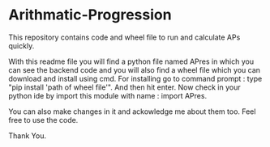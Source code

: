 # Arithmatic-Progression
This repository contains code and wheel file to run and calculate APs quickly.

With this readme file you will find a python file named APres in which you can see the backend code and you will also find 
a wheel file which you can download and install using cmd.
For installing go to command prompt :
type "pip install 'path of wheel file'".
And then hit enter.
Now check in your python ide by import this module with name :
import APres.

You can also make changes in it and ackowledge me about them too. Feel free to use the code.

Thank You.
